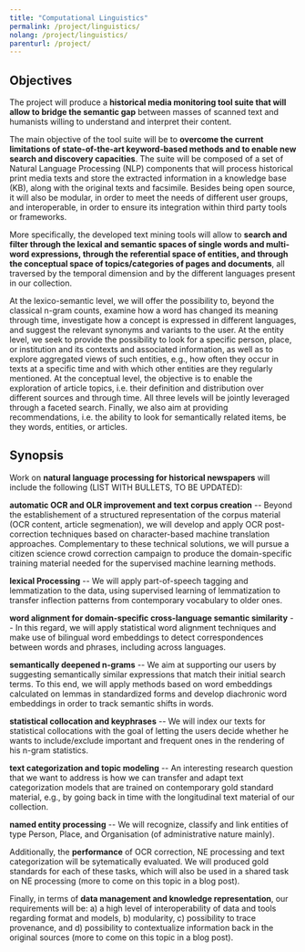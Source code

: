 ```yaml
---
title: "Computational Linguistics"
permalink: /project/linguistics/
nolang: /project/linguistics/
parenturl: /project/
---
```


## Objectives

The project will produce a **historical media monitoring tool suite that will allow to bridge the semantic gap** between masses of scanned text and humanists willing to understand and interpret their content.

The main objective of the tool suite will be to **overcome the current limitations of state-of-the-art keyword-based methods and to enable new search and discovery capacities**. The suite will be composed of a set of Natural Language Processing (NLP) components that will process historical print media texts and store the extracted information in a knowledge base (KB), along with the original texts and facsimile. Besides being open source, it will also be modular, in order to meet the needs of different user groups, and interoperable, in order to ensure its integration within third party tools or frameworks.

More specifically, the developed text mining tools will allow to **search and filter through the lexical and semantic spaces of single words and multi-word expressions, through the referential space of entities, and through the conceptual space of topics/categories of pages and documents**, all traversed by the temporal dimension and by the different languages present in our collection.

At the lexico-semantic level, we will offer the possibility to, beyond the classical n-gram counts, examine how a word has changed its meaning through time, investigate how a concept is expressed in different languages, and suggest the relevant synonyms and variants to the user. At the entity level, we seek to provide the possibility to look for a specific person, place, or institution and its contexts and associated information, as well as to explore aggregated views of such entities, e.g., how often they occur in texts at a specific time and with which other entities are they regularly mentioned. At the conceptual level, the objective is to enable the exploration of article topics, i.e. their definition and distribution over different sources and through time. All three levels will be jointly leveraged through a faceted search. Finally, we also aim at providing recommendations, i.e. the ability to look for semantically related items, be they words, entities, or articles.

## Synopsis

Work on **natural language processing for historical newspapers** will include the following (LIST WITH BULLETS, TO BE UPDATED):

**automatic OCR and OLR improvement and text corpus creation** -- Beyond the establishement of a structured representation of the corpus material (OCR content, article segmenation), we will develop and apply OCR post-correction techniques based on character-based machine translation approaches. Complementary to these technical solutions, we will pursue a citizen science crowd correction campaign to produce the domain-specific training material needed for the supervised machine learning methods.

**lexical Processing** -- We will apply part-of-speech tagging and lemmatization to the data, using supervised learning of lemmatization to transfer inflection patterns from contemporary vocabulary to older ones.

**word alignment for domain-specific cross-language semantic similarity** -- In this regard, we will apply statistical word alignment techniques and make use of bilingual word embeddings to detect correspondences between words and phrases, including across languages.

**semantically deepened n-grams** -- We aim at supporting our users by suggesting semantically similar expressions that match their initial search terms. To this end, we will apply methods based on word embeddings calculated on lemmas in standardized forms and develop diachronic word embeddings in order to track semantic shifts in words.

**statistical collocation and keyphrases** -- We will index our texts for statistical collocations with the goal of letting the users decide whether he wants to include/exclude important and frequent ones in the rendering of his n-gram statistics.

**text categorization and topic modeling** -- An interesting research question that we want to address is how we can transfer and adapt text categorization models that are trained on contemporary gold standard material, e.g., by going back in time with the longitudinal text material of our collection.

**named entity processing** -- We will recognize, classify and link entities of type Person, Place, and Organisation (of administrative nature mainly).


Additionally, the **performance** of OCR correction, NE processing and text categorization will be sytematically evaluated. We will produced gold standards for each of these tasks, which will also be used in a shared task on NE processing (more to come on this topic in a blog post).

Finally, in terms of **data management and knowledge representation**, our requirements will be: a) a high level of interoperability of data and tools regarding format and models, b) modularity, c) possibility to trace provenance, and d) possibility to contextualize information back in the original sources (more to come on this topic in a blog post).

<!--- **beyond keyword-based search** -- the main goal is to overcome the current limitations of state-of-the-art keyword-based methods and to enable new search and discovery capacities.

- **composed of NLP components and a knowledge base** -- it will be composed of a set of Natural Language Processing (NLP) components that will process historical print media texts and store the extracted information in a knowledge base (KB), along with the original texts and facsimile;

- **open, modular and interoperable** -- besides its open source release, the developed tool suite will be modular, in order to meet the needs of different user groups, and interoperable, in order to ensure its integration within third party tools or frameworks. -->





